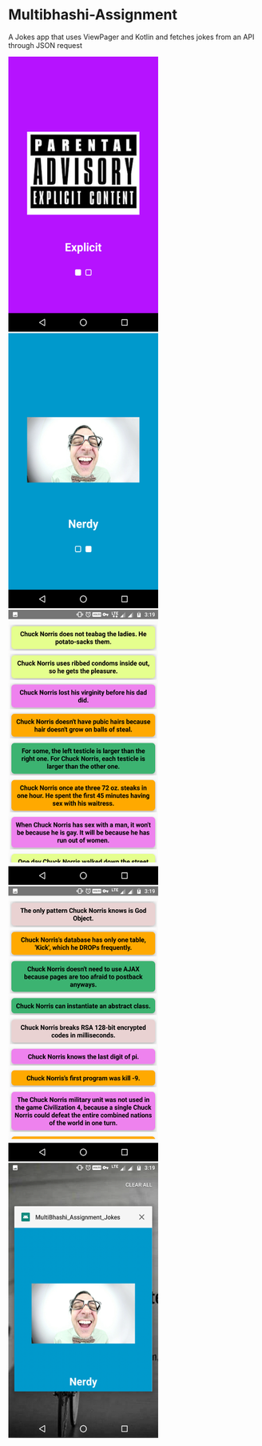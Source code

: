 # Multibhashi-Assignment
A Jokes app that uses ViewPager and Kotlin and fetches jokes from an API through JSON request

<img src="Images/Screenshot_20190222-151934.png" width ="300" height ="550">
<img src="Images/Screenshot_20190222-151937.png" width ="300" height ="550">
<img src="Images/Screenshot_20190222-151942.png" width ="300" height ="550">
<img src="Images/Screenshot_20190222-151948.png" width ="300" height ="550">
<img src="Images/Screenshot_20190222-151953.png" width ="300" height ="550">
